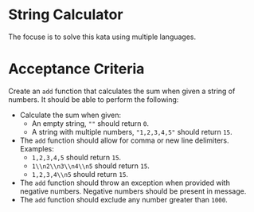 # String Calculator

The focuse is to solve this kata using multiple languages.

# Acceptance Criteria

Create an `add` function that calculates the sum when given a string of numbers. It should be able to perform the following:
 * Calculate the sum when given:
    * An empty string, `""` should return `0`.
    * A string with multiple numbers, `"1,2,3,4,5"` should return `15`.
 * The `add` function should allow for comma or new line delimiters. Examples:
     * `1,2,3,4,5` should return `15`.
     * `1\\n2\\n3\\n4\\n5` should return `15`.
     * `1,2,3,4\\n5` should return `15`.
 * The `add` function should throw an exception when provided with negative numbers. Negative numbers should be present in message.
 * The `add` function should exclude any number greater than `1000`.
